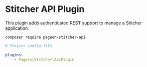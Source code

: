 # Stitcher API Plugin

This plugin adds authenticated REST support to manage a Stitcher application.

```
composer require pageon/stitcher-api
```

```yaml
# Project config file

plugins:
    - Pageon\Stitcher\ApiPlugin
```

